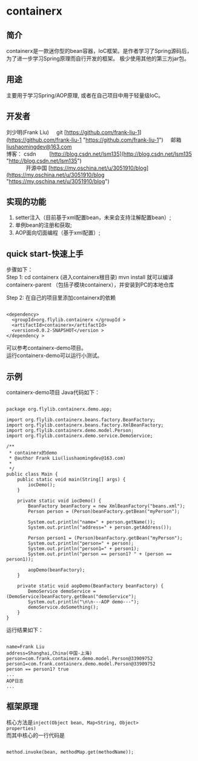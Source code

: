 # containerx #
## 简介 ##
containerx是一款迷你型的bean容器，IoC框架。是作者学习了Spring源码后，为了进一步学习Spring原理而自行开发的框架。
极少使用其他的第三方jar包。
## 用途 ##
主要用于学习Spring/AOP原理, 或者在自己项目中用于轻量级IoC。
## 开发者 ##
刘少明(Frank Liu) &nbsp;&nbsp;&nbsp; git [https://github.com/frank-liu-1](https://github.com/frank-liu-1 "https://github.com/frank-liu-1")
&nbsp;&nbsp;&nbsp; 邮箱 liushaomingdev@163.com <br/>
博客： csdn &nbsp;&nbsp;&nbsp;&nbsp;&nbsp;&nbsp;&nbsp; [http://blog.csdn.net/lsm135](http://blog.csdn.net/lsm135 "http://blog.csdn.net/lsm135") <br/>&nbsp;&nbsp;&nbsp;&nbsp;&nbsp;&nbsp;&nbsp;&nbsp;&nbsp;&nbsp;&nbsp;&nbsp; 开源中国 [https://my.oschina.net/u/3051910/blog](https://my.oschina.net/u/3051910/blog "https://my.oschina.net/u/3051910/blog")
<br/>

## 实现的功能 ##
1. setter注入（目前基于xml配置bean，未来会支持注解配置bean）;
2. 单例bean的注册和获取;
3. AOP面向切面编程（基于xml配置）;

## quick start-快速上手 ##
步骤如下：<br/>
Step 1:   cd containerx (进入containerx根目录)
mvn install
就可以编译containerx-parent （包括子模块containerx），并安装到PC的本地仓库 <br/>

Step 2: 在自己的项目里添加containerx的依赖
<pre><code>
&lt;dependency&gt;
&nbsp;&nbsp;&lt;groupId&gt;org.flylib.containerx &lt;/groupId &gt;
&nbsp;&nbsp;&lt;artifactId&gt;containerx&lt;/artifactId&gt;
&nbsp;&nbsp;&lt;version&gt;0.0.2-SNAPSHOT&lt;/version &gt;
&lt;/dependency &gt;
</pre></code>

可以参考containerx-demo项目。<br/>
运行containerx-demo可以运行小测试。 <br/>


## 示例 ##
containerx-demo项目 Java代码如下：
<pre><code>
package org.flylib.containerx.demo.app;

import org.flylib.containerx.beans.factory.BeanFactory;
import org.flylib.containerx.beans.factory.XmlBeanFactory;
import org.flylib.containerx.demo.model.Person;
import org.flylib.containerx.demo.service.DemoService;

/**
 * containerx的demo
 * @author Frank Liu(liushaomingdev@163.com)
 *
 */
public class Main {
	public static void main(String[] args) {
		iocDemo();
	}
	
	private static void iocDemo() {
		BeanFactory beanFactory = new XmlBeanFactory("beans.xml");
		Person person = (Person)beanFactory.getBean("myPerson");
		
		System.out.println("name=" + person.getName());
		System.out.println("address=" + person.getAddress());
		
		Person person1 = (Person)beanFactory.getBean("myPerson");
		System.out.println("person=" + person);
		System.out.println("person1=" + person1);
		System.out.println("person == person1? " + (person == person1));
		
		aopDemo(beanFactory);
	}
	
	private static void aopDemo(BeanFactory beanFactory) {
		DemoService demoService = (DemoService)beanFactory.getBean("demoService");
		System.out.println("\n\n---AOP demo---");
		demoService.doSomething();
	}
}
</pre></code>
运行结果如下：
<pre><code>
name=Frank Liu
address=Shanghai,China(中国-上海)
person=com.frank.containerx.demo.model.Person@33909752
person1=com.frank.containerx.demo.model.Person@33909752
person == person1? true
...
AOP日志
...
</pre></code>

## 框架原理 ##
 核心方法是<code>inject(Object bean, Map<String, Object> properties)</code><br/>
而其中核心的一行代码是
<pre><code>
method.invoke(bean, methodMap.get(methodName));
</pre></code>
